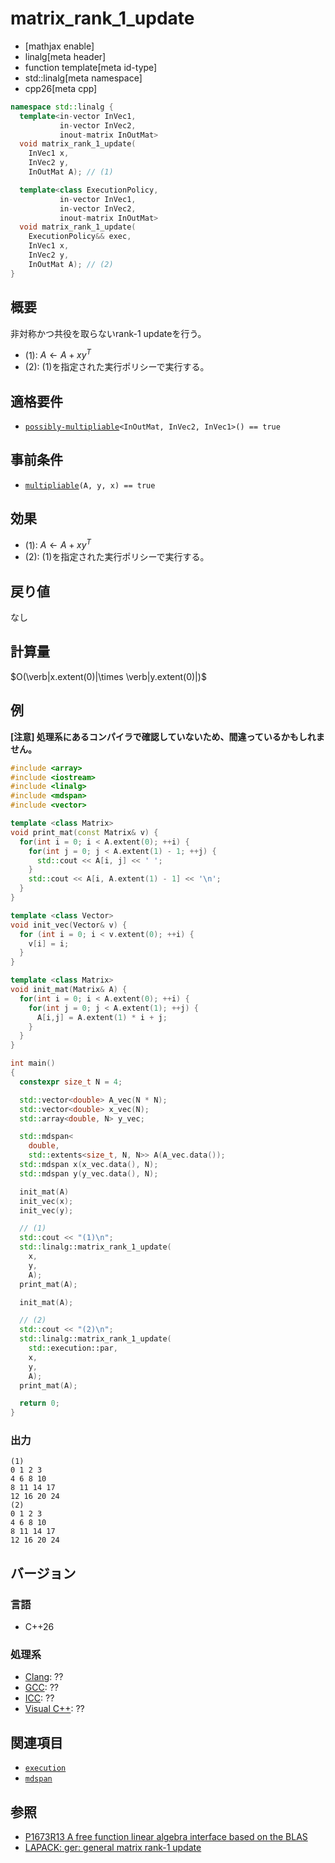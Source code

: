 # matrix_rank_1_update


* [mathjax enable]
* linalg[meta header]
* function template[meta id-type]
* std::linalg[meta namespace]
* cpp26[meta cpp]


```cpp
namespace std::linalg {
  template<in-vector InVec1,
           in-vector InVec2,
           inout-matrix InOutMat>
  void matrix_rank_1_update(
    InVec1 x,
    InVec2 y,
    InOutMat A); // (1)

  template<class ExecutionPolicy,
           in-vector InVec1,
           in-vector InVec2,
           inout-matrix InOutMat>
  void matrix_rank_1_update(
    ExecutionPolicy&& exec,
    InVec1 x,
    InVec2 y,
    InOutMat A); // (2)
}
```


## 概要
非対称かつ共役を取らないrank-1 updateを行う。

- (1): $A \leftarrow A + xy^T$
- (2): (1)を指定された実行ポリシーで実行する。


## 適格要件
- [`possibly-multipliable`](possibly-multipliable.md)`<InOutMat, InVec2, InVec1>() == true`


## 事前条件
- [`multipliable`](multipliable.md)`(A, y, x) == true`


## 効果
- (1): $A \leftarrow A + xy^T$
- (2): (1)を指定された実行ポリシーで実行する。


## 戻り値
なし


## 計算量
$O(\verb|x.extent(0)|\times \verb|y.extent(0)|)$


## 例
**[注意] 処理系にあるコンパイラで確認していないため、間違っているかもしれません。**

```cpp example
#include <array>
#include <iostream>
#include <linalg>
#include <mdspan>
#include <vector>

template <class Matrix>
void print_mat(const Matrix& v) {
  for(int i = 0; i < A.extent(0); ++i) {
    for(int j = 0; j < A.extent(1) - 1; ++j) {
      std::cout << A[i, j] << ' ';
    }
    std::cout << A[i, A.extent(1) - 1] << '\n';
  }
}

template <class Vector>
void init_vec(Vector& v) {
  for (int i = 0; i < v.extent(0); ++i) {
    v[i] = i;
  }
}

template <class Matrix>
void init_mat(Matrix& A) {
  for(int i = 0; i < A.extent(0); ++i) {
    for(int j = 0; j < A.extent(1); ++j) {
      A[i,j] = A.extent(1) * i + j;
    }
  }
}

int main()
{
  constexpr size_t N = 4;

  std::vector<double> A_vec(N * N);
  std::vector<double> x_vec(N);
  std::array<double, N> y_vec;

  std::mdspan<
    double,
    std::extents<size_t, N, N>> A(A_vec.data());
  std::mdspan x(x_vec.data(), N);
  std::mdspan y(y_vec.data(), N);

  init_mat(A)
  init_vec(x);
  init_vec(y);

  // (1)
  std::cout << "(1)\n";
  std::linalg::matrix_rank_1_update(
    x,
    y,
    A);
  print_mat(A);

  init_mat(A);

  // (2)
  std::cout << "(2)\n";
  std::linalg::matrix_rank_1_update(
    std::execution::par,
    x,
    y,
    A);
  print_mat(A);

  return 0;
}
```


### 出力
```
(1)
0 1 2 3
4 6 8 10
8 11 14 17
12 16 20 24
(2)
0 1 2 3
4 6 8 10
8 11 14 17
12 16 20 24
```


## バージョン
### 言語
- C++26

### 処理系
- [Clang](/implementation.md#clang): ??
- [GCC](/implementation.md#gcc): ??
- [ICC](/implementation.md#icc): ??
- [Visual C++](/implementation.md#visual_cpp): ??


## 関連項目
- [`execution`](/reference/execution.md)
- [`mdspan`](/reference/mdspan.md)


## 参照
- [P1673R13 A free function linear algebra interface based on the BLAS](https://www.open-std.org/jtc1/sc22/wg21/docs/papers/2023/p1673r13.html)
- [LAPACK: ger: general matrix rank-1 update](https://netlib.org/lapack/explore-html/d8/d75/group__ger.html)

